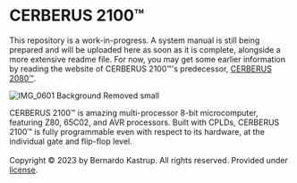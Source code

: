# CERBERUS 2100™
This repository is a work-in-progress. A system manual is still being prepared and will be uploaded here as soon as it is complete, alongside a more extensive readme file. For now, you may get some earlier information by reading the website of CERBERUS 2100™'s predecessor, <a href="https://www.thebyteattic.com/p/cerberus-2080.html">CERBERUS 2080™</a>.

![IMG_0601 Background Removed small](https://github.com/TheByteAttic/CERBERUS2100/assets/69539226/88f6fabf-902e-4ba8-89cf-b806ca0061c0)

CERBERUS 2100™ is amazing multi-processor 8-bit microcomputer, featuring Z80, 65C02, and AVR processors. Built with CPLDs, CERBERUS 2100™ is fully programmable even with respect to its hardware, at the individual gate and flip-flop level.
<br><br>
Copyright © 2023 by Bernardo Kastrup. All rights reserved. Provided under <a href="https://github.com/TheByteAttic/CERBERUS2100/blob/main/LICENSE">license</a>.
